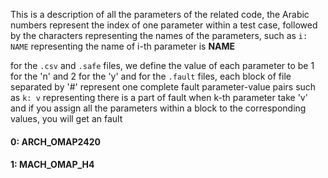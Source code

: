 This is a description of all the parameters of the related code,
the Arabic numbers represent the index of one parameter within a test case,
followed by the characters representing the names of the parameters,
such as `i: NAME` representing the name of i-th parameter is **NAME** 


for the `.csv` and `.safe` files, we define the value of each parameter to be 1 for the 'n' and 2 for the 'y'
and for the `.fault` files, each block of file separated by '#' represent one complete fault parameter-value pairs
such as `k: v` representing there is a part of fault when k-th parameter take 'v'
and if you assign all the parameters within a block to the corresponding values, you will get an fault


#### 0: ARCH_OMAP2420 
#### 1: MACH_OMAP_H4 
